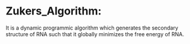 # Zukers_Algorithm:
It is a dynamic programmic algorithm which generates the secondary structure of RNA such that it globally minimizes the free energy of RNA.
